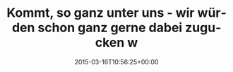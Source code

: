 ---
retweeted: false
source: <a href="http://mvilla.it/fenix" rel="nofollow">Fenix for Android</a>
entities:
  hashtags: []
  symbols: []
  user_mentions: []
  urls: []
display_text_range:
- '0'
- '104'
favorite_count: '3'
id_str: '577423165913214976'
truncated: false
retweet_count: '2'
id: '577423165913214976'
created_at: Mon Mar 16 10:56:25 +0000 2015
favorited: false
full_text: Kommt, so ganz unter uns - wir würden schon ganz gerne dabei zugucken wie
  Berlin Olympia versucht, oder?
lang: de
tags:
- pesos/twitter
date: '2015-03-16T10:56:25+00:00'
src: https://twitter.com/bascht/status/577423165913214976
original_url: https://twitter.com/bascht/status/577423165913214976
type: twitter_tweet
text: Kommt, so ganz unter uns - wir würden schon ganz gerne dabei zugucken wie Berlin
  Olympia versucht, oder?
title: Kommt, so ganz unter uns - wir würden schon ganz gerne dabei zugucken w

---